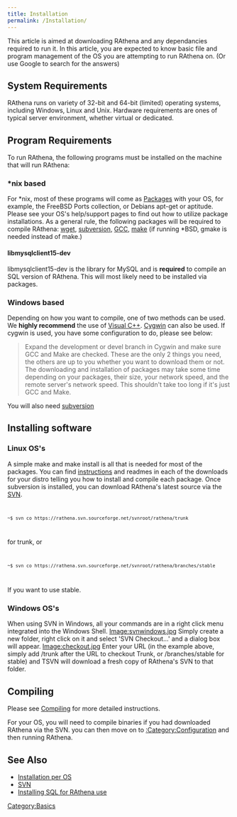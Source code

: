 ```yaml
---
title: Installation
permalink: /Installation/
---
```


This article is aimed at downloading RAthena and any dependancies required to run it. In this article, you are expected to know basic file and program management of the OS you are attempting to run RAthena on. (Or use Google to search for the answers)

System Requirements
-------------------

RAthena runs on variety of 32-bit and 64-bit (limited) operating systems, including Windows, Linux and Unix. Hardware requirements are ones of typical server environment, whether virtual or dedicated.

Program Requirements
--------------------

To run RAthena, the following programs must be installed on the machine that will run RAthena:

### \*nix based

For \*nix, most of these programs will come as [Packages](https://en.wikipedia.org/wiki/Software_package_%28installation%29) with your OS, for example, the FreeBSD Ports collection, or Debians apt-get or aptitude. Please see your OS's help/support pages to find out how to utilize package installations. As a general rule, the following packages will be required to compile RAthena:
[wget](http://www.gnu.org/software/wget/), [subversion](http://subversion.tigris.org/), [GCC](http://gcc.gnu.org/), [make](http://www.gnu.org/software/make/) (if running \*BSD, gmake is needed instead of make.)

#### libmysqlclient15-dev

libmysqlclient15-dev is the library for MySQL and is **required** to compile an SQL version of RAthena. This will most likely need to be installed via packages.

### Windows based

Depending on how you want to compile, one of two methods can be used. We **highly recommend** the use of [Visual C++](http://www.microsoft.com/Express/vc/). [Cygwin](http://www.cygwin.com/) can also be used. If cygwin is used, you have some configuration to do, please see below:

> Expand the development or devel branch in Cygwin and make sure GCC and Make are checked. These are the only 2 things you need, the others are up to you whether you want to download them or not. The downloading and installation of packages may take some time depending on your packages, their size, your network speed, and the remote server's network speed. This shouldn't take too long if it's just GCC and Make.

You will also need [subversion](http://subversion.tigris.org/)

Installing software
-------------------

### Linux OS's

A simple make and make install is all that is needed for most of the packages. You can find [instructions](:Category:Installation) and readmes in each of the downloads for your distro telling you how to install and compile each package. Once subversion is installed, you can download RAthena's latest source via the [SVN](/SVN "wikilink").
<code>

    ~$ svn co https://rathena.svn.sourceforge.net/svnroot/rathena/trunk

</code> for trunk, or
<code>

    ~$ svn co https://rathena.svn.sourceforge.net/svnroot/rathena/branches/stable

</code> If you want to use stable.

### Windows OS's

When using SVN in Windows, all your commands are in a right click menu integrated into the Windows Shell.
[Image:svnwindows.jpg](Image:svnwindows.jpg)
Simply create a new folder, right click on it and select 'SVN Checkout...' and a dialog box will appear.
[Image:checkout.jpg](Image:checkout.jpg)
Enter your URL (in the example above, simply add /trunk after the URL to checkout Trunk, or /branches/stable for stable) and TSVN will download a fresh copy of RAthena's SVN to that folder.

Compiling
---------

Please see [Compiling](Compiling) for more detailed instructions.

For your OS, you will need to compile binaries if you had downloaded RAthena via the SVN. you can then move on to [:Category:Configuration](:Category:Configuration) and then running RAthena.

See Also
--------

-   [Installation per OS](:Category:Installation)
-   [SVN](SVN)
-   [Installing SQL for RAthena use](Installing_SQL)

[Category:Basics](Basics)